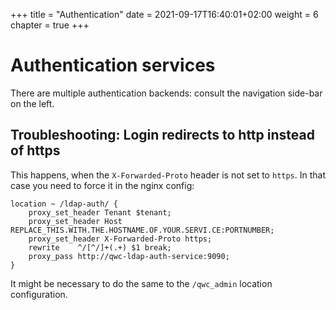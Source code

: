 +++
title = "Authentication"
date = 2021-09-17T16:40:01+02:00
weight = 6
chapter = true
+++

# Authentication services

There are multiple authentication backends: consult the navigation side-bar on the left.

## Troubleshooting: Login redirects to http instead of https

This happens, when the `X-Forwarded-Proto` header is not set to `https`. In that
case you need to force it in the nginx config:

```
location ~ /ldap-auth/ {
    proxy_set_header Tenant $tenant;
    proxy_set_header Host REPLACE_THIS.WITH.THE.HOSTNAME.OF.YOUR.SERVI.CE:PORTNUMBER;
    proxy_set_header X-Forwarded-Proto https;
    rewrite    ^/[^/]+(.+) $1 break;
    proxy_pass http://qwc-ldap-auth-service:9090;
}
```

It might be necessary to do the same to the `/qwc_admin` location configuration.
